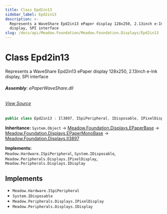 ```yaml
---
title: Class Epd2in13
sidebar_label: Epd2in13
description: >-
  Represents a WaveShare Epd2in13 ePaper display 128x250, 2.13inch e-Ink
  display, SPI interface
slug: /docs/api/Meadow.Foundation/Meadow.Foundation.Displays/Epd2in13
---
```

# Class Epd2in13
Represents a WaveShare Epd2in13 ePaper display
128x250, 2.13inch e-Ink display, SPI interface

###### **Assembly**: ePaperWaveShare.dll
###### [View Source](https://github.com/WildernessLabs/Meadow.Foundation.git/blob/develop/Source/Meadow.Foundation.Peripherals/Displays.ePaperWaveShare/Driver/Drivers/Epd2in13.cs#L9)
```csharp title="Declaration"
public class Epd2in13 : Il3897, ISpiPeripheral, IDisposable, IPixelDisplay, IDisplay
```
**Inheritance:** `System.Object` -> [Meadow.Foundation.Displays.EPaperBase](../Meadow.Foundation.Displays/EPaperBase) -> [Meadow.Foundation.Displays.EPaperMonoBase](../Meadow.Foundation.Displays/EPaperMonoBase) -> [Meadow.Foundation.Displays.Il3897](../Meadow.Foundation.Displays/Il3897)

**Implements:**  
`Meadow.Hardware.ISpiPeripheral`, `System.IDisposable`, `Meadow.Peripherals.Displays.IPixelDisplay`, `Meadow.Peripherals.Displays.IDisplay`


## Implements

* `Meadow.Hardware.ISpiPeripheral`
* `System.IDisposable`
* `Meadow.Peripherals.Displays.IPixelDisplay`
* `Meadow.Peripherals.Displays.IDisplay`
